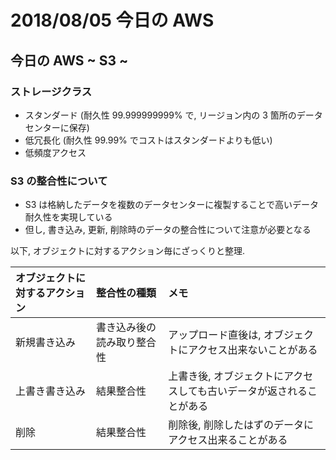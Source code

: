 # 2018/08/05 今日の AWS

## 今日の AWS ~ S3 ~

### ストレージクラス

* スタンダード (耐久性 99.999999999% で, リージョン内の 3 箇所のデータセンターに保存)
* 低冗長化 (耐久性 99.99% でコストはスタンダードよりも低い)
* 低頻度アクセス

### S3 の整合性について

* S3 は格納したデータを複数のデータセンターに複製することで高いデータ耐久性を実現している
* 但し, 書き込み, 更新, 削除時のデータの整合性について注意が必要となる

以下, オブジェクトに対するアクション毎にざっくりと整理.

| オブジェクトに対するアクション | 整合性の種類 | メモ |
|:---|:---|:---|
| 新規書き込み | 書き込み後の読み取り整合性 | アップロード直後は, オブジェクトにアクセス出来ないことがある |
| 上書き書き込み | 結果整合性 | 上書き後, オブジェクトにアクセスしても古いデータが返されることがある |
| 削除 | 結果整合性 | 削除後, 削除したはずのデータにアクセス出来ることがある |
